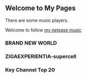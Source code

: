 ## Welcome to My Pages

There are some music players.

Welcome to follow [my netease music](https://music.163.com/#/user/home?id=55641291)

<!-- require APlayer -->
<link rel="stylesheet" href="https://cdn.jsdelivr.net/npm/aplayer/dist/APlayer.min.css">
<script src="https://cdn.jsdelivr.net/npm/aplayer/dist/APlayer.min.js"></script>
<!-- require MetingJS -->
<script src="https://cdn.jsdelivr.net/npm/meting@2/dist/Meting.min.js"></script>
<meting-js
	id="643137029"
	server="netease"
	type="playlist"
	fixed="true"
	autoplay="true"
	theme="#e6e6e6"
	order="list"
	list-folded="false"
		   >
</meting-js>


### BRAND NEW WORLD

<!-- require APlayer -->
<link rel="stylesheet" href="https://cdn.jsdelivr.net/npm/aplayer/dist/APlayer.min.css">
<script src="https://cdn.jsdelivr.net/npm/aplayer/dist/APlayer.min.js"></script>
<!-- require MetingJS -->
<script src="https://cdn.jsdelivr.net/npm/meting@2/dist/Meting.min.js"></script>
<meting-js
	id="4938683"
	server="netease"
	type="song"
	theme="#e6e6e6"
	autoplay="false"
	order="list"
	list-folded="false"
	loop="none"
		   >
</meting-js>

### ZIGAEXPERIENTIA-supercell

<!-- require APlayer -->
<link rel="stylesheet" href="https://cdn.jsdelivr.net/npm/aplayer/dist/APlayer.min.css">
<script src="https://cdn.jsdelivr.net/npm/aplayer/dist/APlayer.min.js"></script>
<!-- require MetingJS -->
<script src="https://cdn.jsdelivr.net/npm/meting@2/dist/Meting.min.js"></script>
<meting-js
	id="2711370"
	server="netease"
	type="album"
	fixed="false"
	autoplay="false"
	theme="#e6e6e6"
	order="list"
	list-folded="false"
    loop="none"
		   >
</meting-js>

### Key Channel Top 20

<!-- require APlayer -->
<link rel="stylesheet" href="https://cdn.jsdelivr.net/npm/aplayer/dist/APlayer.min.css">
<script src="https://cdn.jsdelivr.net/npm/aplayer/dist/APlayer.min.js"></script>
<!-- require MetingJS -->
<script src="https://cdn.jsdelivr.net/npm/meting@2/dist/Meting.min.js"></script>
<meting-js
	id="4882972704"
	server="netease"
	type="playlist"
	fixed="false"
	autoplay="false"
	theme="#e6e6e6"
	order="list"
    loop="none"
	list-folded="false"
		   >
</meting-js>
